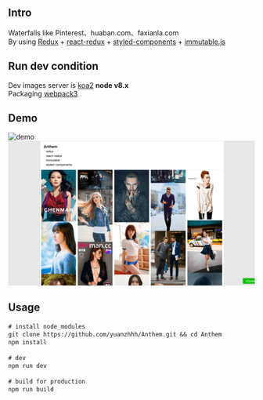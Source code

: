 
## Intro
Waterfalls like Pinterest、huaban.com、faxianla.com</br>
By using [Redux](https://github.com/reactjs/redux) + [react-redux](https://github.com/reactjs/react-redux) + [styled-components](https://github.com/styled-components/styled-components) + [immutable.js](https://github.com/facebook/immutable-js)

## Run dev condition
Dev images server is [koa2](https://github.com/koajs/koa) <b>node v8.x</b></br>
Packaging [webpack3](https://github.com/webpack/webpack)

## Demo
![demo](https://github.com/yuanzhhh/resources/blob/master/anthem-dome.gif "demo_gif")
![demo](https://github.com/yuanzhhh/resources/blob/master/anthem-dome.png "demo_png")

## Usage
```
# install node_modules
git clone https://github.com/yuanzhhh/Anthem.git && cd Anthem
npm install

# dev
npm run dev

# build for production
npm run build
```
